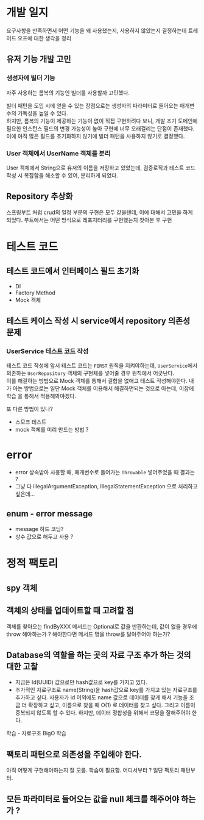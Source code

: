 # 개발 일지

요구사항을 만족하면서 어떤 기능을 왜 사용했는지, 사용하지 않았는지 결정하는데 트레이드 오프에 대한 생각을 정리

## 유저 기능 개발 고민
### 생성자에 빌더 기능
자주 사용하는 롬복의 기능인 빌더를 사용할까 고민했다. 

빌더 패턴을 도입 시에 얻을 수 있는 장점으로는 생성자의 파라미터로 들어오는 매개변수의 가독성을 높일 수 있다.   
하지만, 롬복의 기능이 제공하는 기능이 없이 직접 구현하려다 보니, 개발 초기 도메인에 필요한 인스턴스 필드의 
변경 가능성이 높아 구현에 너무 오래걸리는 단점이 존재했다. 이에 아직 많은 필드를 초기화하지 않기에 빌더 패턴을 
사용하지 않기로 결정했다.

### User 객체에서 UserName 객체를 분리   
User 객체에서 String으로 유저의 이름을 저장하고 있었는데, 검증로직과 테스트 코드 작성 시 복잡함을 해소할 수 있어,
분리하게 되었다.


## Repository 추상화 
스프링부트 처럼 crud의 일정 부분의 구현은 모두 같을텐데, 이에 대해서 고민을 하게 되었다. 부트에서는 어떤 방식으로 레포지터리를 구현했는지 찾아본 후 구현

# 테스트 코드
## 테스트 코드에서 인터페이스 필드 초기화
- DI
- Factory Method
- Mock 객체 
## 테스트 케이스 작성 시 service에서 repository 의존성 문제
### UserService 테스트 코드 작성
테스트 코드 작성에 앞서 테스트 코드는 `FIRST` 원칙을 지켜야하는데, `UserService`에서 의존하는 `UserRepository` 객체의 구현체를 넣어줄 경우 원칙에서 어긋난다.  
이를 해결하는 방법으로 Mock 객체를 통해서 결합을 없애고 테스트 작성해야한다. 내가 아는 방법으로는 일단 Mock 객체를 이용해서 해결하면되는 것으로 아는데, 이참에 학습
을 통해서 적용해봐야겠다.

또 다른 방법이 있나? 
- 스모크 테스트
- mock 객체를 미리 만드는 방법 ?
# error
- error 상속받아 사용할 때, 매개변수로 들어가는 `Throwable` 넣어주었을 때 결과는 ?
- 그냥 다 illegalArgumentException, IllegalStatementException 으로 처리하고 싶은데... 
## enum - error message
- message 하드 코딩?
- 상수 값으로 해두고 사용 ?

# 정적 팩토리 

## spy 객체

## 객체의 상태를 업데이트할 때 고려할 점
객체를 찾아오는 findByXXX 메서드는 Optional로 값을 반환하는데, 값이 없을 경우에 throw 해야하는가 ? 해야한다면 메서드 명을 throw를 달아주어야 하는가?

## Database의 역할을 하는 곳의 자료 구조 추가 하는 것의 대한 고찰
- 지금은 Id(UUID) 값으로만 hash값으로 key를 가지고 있다.
- 추가적인 자료구조로 name(String)을 hash값으로 key를 가지고 있는 자료구조를 추가하고 싶다.
사용자가 id 이외에도 name 값으로 데이터를 찾게 해서 기능을 조금 더 확장하고 싶고, 이름으로 찾을 때 O(1) 로 데이터를 찾고 싶다. 그리고 
이름이 중복되지 않도록 할 수 있다. 하지만, 데이터 정합성을 위해서 코딩을 잘해주어야 한다.

학습 - 자료구조 BigO 학습

## 팩토리 패턴으로 의존성을 주입해야 한다. 
아직 어떻게 구현해야하는지 잘 모름. 학습이 필요함. 어디서부터 ? 일단 팩토리 패턴부터. 


## 모든 파라미터로 들어오는 값을 null 체크를 해주어야 하는가 ?